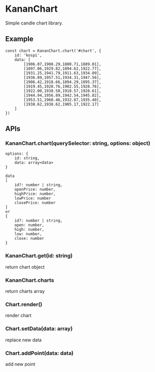 # KananChart
Simple candle chart library.

## Example
```
const chart = KananChart.chart('#chart', {
    id: 'kospi',
    data: [
        [1906.07,1908.29,1880.71,1889.01],
        [1897.06,1929.82,1894.62,1922.77],
        [1931.25,1941.79,1911.63,1934.09],
        [1936.89,1957.51,1934.31,1947.56],
        [1906.42,1918.66,1894.29,1895.37],
        [1919.45,1928.76,1902.55,1928.76],
        [1922.00,1938.50,1918.57,1928.61],
        [1944.94,1956.89,1942.54,1945.82],
        [1953.51,1960.46,1932.87,1935.40],
        [1938.62,1938.62,1905.17,1922.17]
    ]
})
```

## APIs
### KananChart.chart(querySelector: string, options: object)
```
options: {
    id: string,
    data: array<data>
}

data
[
    id?: number | string,
    openPrice: number,
    highPrice: number,
    lowPrice: number
    closePrice: number
]
or
{
    id?: number | string,
    open: number,
    high: number,
    low: number,
    close: number
}
```

### KananChart.get(id: string)
return chart object

### KananChart.charts
return charts array

### Chart.render()
render chart

### Chart.setData(data: array<data>)
replace new data

### Chart.addPoint(data: data)
add new point